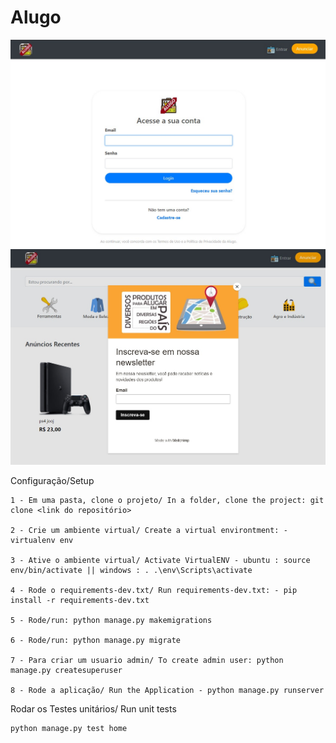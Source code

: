 # Alugo



![Alugo logo](/statics/images/alugo_home.jpeg)
![Alugo logo](/statics/images/alugo_products.jpeg)


Configuração/Setup

    1 - Em uma pasta, clone o projeto/ In a folder, clone the project: git clone <link do repositório> 

    2 - Crie um ambiente virtual/ Create a virtual environtment: - virtualenv env

    3 - Ative o ambiente virtual/ Activate VirtualENV - ubuntu : source env/bin/activate || windows : . .\env\Scripts\activate

    4 - Rode o requirements-dev.txt/ Run requirements-dev.txt: - pip install -r requirements-dev.txt

    5 - Rode/run: python manage.py makemigrations

    6 - Rode/run: python manage.py migrate

    7 - Para criar um usuario admin/ To create admin user: python manage.py createsuperuser      

    8 - Rode a aplicação/ Run the Application - python manage.py runserver

    
Rodar os Testes unitários/ Run unit tests

    python manage.py test home
